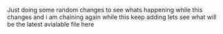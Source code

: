 Just doing some random changes to see whats happening while this changes  and i am chaining again while this keep adding lets see what will be the latest avialable file here

